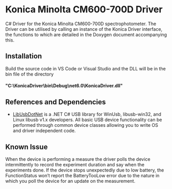# Konica Minolta CM600-700D Driver

C# Driver for the Konica Minolta CM600-700D spectrophotometer. The Driver can be utilised by calling an instance of the Konica Driver interface, the functions to which are detailed in the Doxygen document accompanying this. 

## Installation

Build the source code in VS Code or Visual Studio and the DLL will be in the bin file of the directory
#### "C:\KonicaDriver\bin\Debug\net6.0\KonicaDriver.dll"


## References and Dependencies

* [LibUsbDotNet](http://sourceforge.net/projects/libusbdotnet) is a .NET C# USB library for WinUsb, libusb-win32, and Linux libusb v1.x developers. 
All basic USB device functionality can be performed through common device classes allowing you to write OS and driver independent code.

## Known Issue
When the device is performing a measure the driver polls the device intermittently to record the experiment duration and say when the experiments done. If the device stops unexpectedly due to low battery, the FunctionStatus won’t report the BatteryTooLow error due to the nature in which you poll the device for an update on the measurement.
